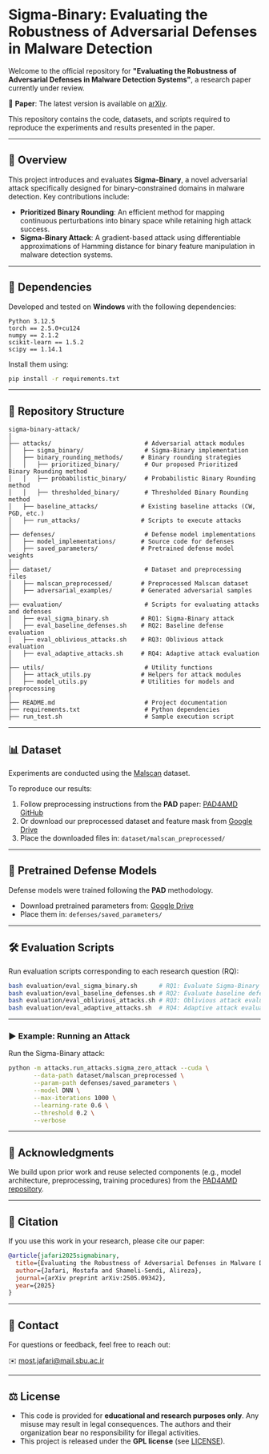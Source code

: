 # Sigma-Binary: Evaluating the Robustness of Adversarial Defenses in Malware Detection

Welcome to the official repository for **"Evaluating the Robustness of Adversarial Defenses in Malware Detection Systems"**, a research paper currently under review.

📄 **Paper**: The latest version is available on [arXiv](https://arxiv.org/abs/2505.09342).

This repository contains the code, datasets, and scripts required to reproduce the experiments and results presented in the paper.

---

## 📌 Overview

This project introduces and evaluates **Sigma-Binary**, a novel adversarial attack specifically designed for binary-constrained domains in malware detection. Key contributions include:

- **Prioritized Binary Rounding**: An efficient method for mapping continuous perturbations into binary space while retaining high attack success.
- **Sigma-Binary Attack**: A gradient-based attack using differentiable approximations of Hamming distance for binary feature manipulation in malware detection systems.

---

## 🚀 Dependencies

Developed and tested on **Windows** with the following dependencies:

```plaintext
Python 3.12.5
torch == 2.5.0+cu124
numpy == 2.1.2
scikit-learn == 1.5.2
scipy == 1.14.1
````

Install them using:

```bash
pip install -r requirements.txt
```

---

## 📂 Repository Structure

```text
sigma-binary-attack/
│
├── attacks/                          # Adversarial attack modules
│   ├── sigma_binary/                 # Sigma-Binary implementation
│   ├── binary_rounding_methods/     # Binary rounding strategies
│   │   ├── prioritized_binary/       # Our proposed Prioritized Binary Rounding method
│   │   ├── probabilistic_binary/     # Probabilistic Binary Rounding method
│   │   ├── thresholded_binary/       # Thresholded Binary Rounding method
│   ├── baseline_attacks/            # Existing baseline attacks (CW, PGD, etc.)
│   ├── run_attacks/                 # Scripts to execute attacks
│
├── defenses/                         # Defense model implementations
│   ├── model_implementations/       # Source code for defenses
│   ├── saved_parameters/            # Pretrained defense model weights
│
├── dataset/                          # Dataset and preprocessing files
│   ├── malscan_preprocessed/        # Preprocessed Malscan dataset
│   ├── adversarial_examples/        # Generated adversarial samples
│
├── evaluation/                       # Scripts for evaluating attacks and defenses
│   ├── eval_sigma_binary.sh         # RQ1: Sigma-Binary attack
│   ├── eval_baseline_defenses.sh    # RQ2: Baseline defense evaluation
│   ├── eval_oblivious_attacks.sh    # RQ3: Oblivious attack evaluation
│   ├── eval_adaptive_attacks.sh     # RQ4: Adaptive attack evaluation
│
├── utils/                            # Utility functions
│   ├── attack_utils.py              # Helpers for attack modules
│   ├── model_utils.py               # Utilities for models and preprocessing
│
├── README.md                         # Project documentation
├── requirements.txt                  # Python dependencies
├── run_test.sh                       # Sample execution script
```

---

## 📊 Dataset

Experiments are conducted using the [Malscan](https://github.com/malscan-android/MalScan) dataset.

To reproduce our results:

1. Follow preprocessing instructions from the **PAD** paper: [PAD4AMD GitHub](https://github.com/deqangss/pad4amd)
2. Or download our preprocessed dataset and feature mask from [Google Drive](https://drive.google.com/drive/folders/1kPzuph_N4TmM3F4z7gj3qcbL_7uLZANI?usp=sharing)
3. Place the downloaded files in: `dataset/malscan_preprocessed/`

---

## 🎯 Pretrained Defense Models

Defense models were trained following the **PAD** methodology.

* Download pretrained parameters from: [Google Drive](https://drive.google.com/drive/folders/1-q3TMZGjoDpBkNHgc5tTcFKMF9ywowQy?usp=sharing)
* Place them in: `defenses/saved_parameters/`

---

## 🛠 Evaluation Scripts

Run evaluation scripts corresponding to each research question (RQ):

```bash
bash evaluation/eval_sigma_binary.sh      # RQ1: Evaluate Sigma-Binary attack
bash evaluation/eval_baseline_defenses.sh # RQ2: Evaluate baseline defenses
bash evaluation/eval_oblivious_attacks.sh # RQ3: Oblivious attack evaluation
bash evaluation/eval_adaptive_attacks.sh  # RQ4: Adaptive attack evaluation
```

---

### ▶️ Example: Running an Attack

Run the Sigma-Binary attack:

```bash
python -m attacks.run_attacks.sigma_zero_attack --cuda \
       --data-path dataset/malscan_preprocessed \
       --param-path defenses/saved_parameters \
       --model DNN \
       --max-iterations 1000 \
       --learning-rate 0.6 \
       --threshold 0.2 \
       --verbose
```

---

## 🔗 Acknowledgments

We build upon prior work and reuse selected components (e.g., model architecture, preprocessing, training procedures) from the [PAD4AMD repository](https://github.com/deqangss/pad4amd).

---

## 📖 Citation

If you use this work in your research, please cite our paper:

```bibtex
@article{jafari2025sigmabinary,
  title={Evaluating the Robustness of Adversarial Defenses in Malware Detection Systems},
  author={Jafari, Mostafa and Shameli-Sendi, Alireza},
  journal={arXiv preprint arXiv:2505.09342},
  year={2025}
}
```

---

## 📧 Contact

For questions or feedback, feel free to reach out:

✉️ [most.jafari@mail.sbu.ac.ir](mailto:most.jafari@mail.sbu.ac.ir)

---


## ⚖️ License

- This code is provided for **educational and research purposes only**. Any misuse may result in legal consequences. The authors and their organization bear no responsibility for illegal activities.
- This project is released under the **GPL license** (see [LICENSE](./LICENSE)).

